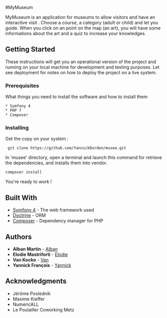 #MyMuseum

MyMuseum is an application for museums to allow visitors and have an interactive visit . Choose a course, a category (adult or child) and let you guide. When you click on an point on the map (an art), you will have some informations about the art and a quiz to increase your knowledges.
   
   ## Getting Started
   
These instructions will get you an operational version of the project and running on your local machine for development and testing purposes. Let see deployment for notes on how to deploy the project on a live system.
   
   ### Prerequisites
   
   What things you need to install the software and how to install them
   
   ```
   * Symfony 4
   * PHP 7
   * Composer
   ```
   
   ### Installing
   
   
   
   Get the copy on your system :
   
   ```
    git clone https://github.com/YannickDurden/musee.git
   ```
   
   In 'musee' directory, open a terminal and launch this command for retrieve the 
   dependencies, and installs them into vendor.
   
   ```
   composer install
   ```
   You're ready to work ! 
   
   

   
   ## Built With
   
   * [Symfony 4](https://symfony.com/) - The web framework used
   * [Doctrine](http://www.doctrine-project.org/) - ORM
   * [Composer](https://getcomposer.org/) - Dependency manager for PHP
   
  
   
  
   
   ## Authors
   
   * **Alban Martin** - [Alban](https://github.com/Martin-Alban)
   * **Elodie Mastriforti** - [Elodie](https://github.com/ElodieMastriforti)
   * **Van Kocko** - [Van](https://github.com/VANKOCKO)
   * **Yannick François** - [Yannick](https://github.com/YannickDurden)
   
   
   
   
   ## Acknowledgments
   
   * Jérôme Poslednik
   * Maxime Kieffer
   * NumericALL
   * Le Poulailler Coworking Metz
